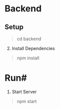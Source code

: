 # Backend

## Setup

> cd backend

2. Install Dependencies

> npm install

# Run#

1. Start Server

> npm start
